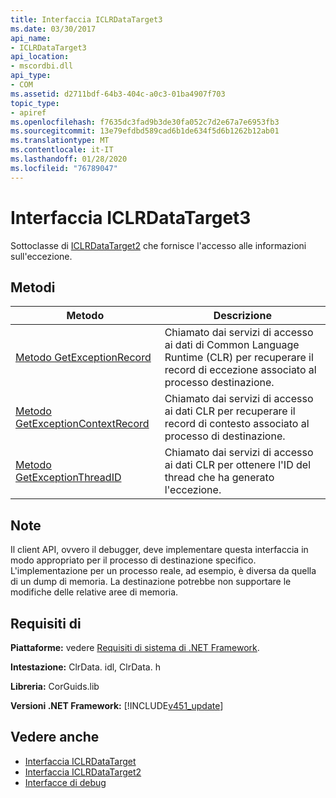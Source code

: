 ```yaml
---
title: Interfaccia ICLRDataTarget3
ms.date: 03/30/2017
api_name:
- ICLRDataTarget3
api_location:
- mscordbi.dll
api_type:
- COM
ms.assetid: d2711bdf-64b3-404c-a0c3-01ba4907f703
topic_type:
- apiref
ms.openlocfilehash: f7635dc3fad9b3de30fa052c7d2e67a7e6953fb3
ms.sourcegitcommit: 13e79efdbd589cad6b1de634f5d6b1262b12ab01
ms.translationtype: MT
ms.contentlocale: it-IT
ms.lasthandoff: 01/28/2020
ms.locfileid: "76789047"
---
```

# <a name="iclrdatatarget3-interface"></a>Interfaccia ICLRDataTarget3
Sottoclasse di [ICLRDataTarget2](iclrdatatarget2-interface.md) che fornisce l'accesso alle informazioni sull'eccezione.  
  
## <a name="methods"></a>Metodi  
  
|Metodo|Descrizione|  
|------------|-----------------|  
|[Metodo GetExceptionRecord](iclrdatatarget3-getexceptionrecord-method.md)|Chiamato dai servizi di accesso ai dati di Common Language Runtime (CLR) per recuperare il record di eccezione associato al processo destinazione.|  
|[Metodo GetExceptionContextRecord](iclrdatatarget3-getexceptioncontextrecord-method.md)|Chiamato dai servizi di accesso ai dati CLR per recuperare il record di contesto associato al processo di destinazione.|  
|[Metodo GetExceptionThreadID](iclrdatatarget3-getexceptionthreadid-method.md)|Chiamato dai servizi di accesso ai dati CLR per ottenere l'ID del thread che ha generato l'eccezione.|  
  
## <a name="remarks"></a>Note  
 Il client API, ovvero il debugger, deve implementare questa interfaccia in modo appropriato per il processo di destinazione specifico. L'implementazione per un processo reale, ad esempio, è diversa da quella di un dump di memoria. La destinazione potrebbe non supportare le modifiche delle relative aree di memoria.  
  
## <a name="requirements"></a>Requisiti di  
 **Piattaforme:** vedere [Requisiti di sistema di .NET Framework](../../../../docs/framework/get-started/system-requirements.md).  
  
 **Intestazione:** ClrData. idl, ClrData. h  
  
 **Libreria:** CorGuids.lib  
  
 **Versioni .NET Framework:** [!INCLUDE[v451_update](../../../../includes/net-current-v451-nov-plus.md)]  
  
## <a name="see-also"></a>Vedere anche

- [Interfaccia ICLRDataTarget](iclrdatatarget-interface.md)
- [Interfaccia ICLRDataTarget2](iclrdatatarget2-interface.md)
- [Interfacce di debug](debugging-interfaces.md)
